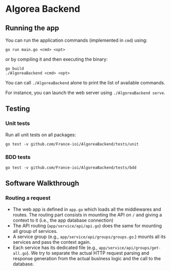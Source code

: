 # Algorea Backend

## Running the app

You can run the application commands (implemented in `cmd`) using:
```
go run main.go <cmd> <opt>
```
or by compiling it and then executing the binary:
```
go build
./AlgoreaBackend <cmd> <opt>
```

You can call `./AlgoreaBackend` alone to print the list of available commands.

For instance, you can launch the web server using `./AlgoreaBackend serve`.

## Testing

### Unit tests
Run all unit tests on all packages:
```
go test -v github.com/France-ioi/AlgoreaBackend/tests/unit
```

### BDD tests

```
go test -v github.com/France-ioi/AlgoreaBackend/tests/bdd
```


## Software Walkthrough

### Routing a request

* The web app is defined in `app.go` which loads all the middlewares and routes. The routing part consists in mounting the API on `/` and giving a context to it (i.e., the app database connection)
* The API routing (`app/service/api/api.go`) does the same for mounting all group of services.
* A service group (e.g., `app/service/api/groups/groups.go`.) mounts all its services and pass the context again.
* Each service has its dedicated file (e.g., `app/service/api/groups/get-all.go`). We try to separate the actual HTTP request parsing and response generation from the actual business logic and the call to the database.
